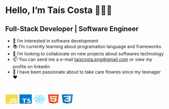 <h1> Hello, I’m Taís Costa 🙋🏽‍♀️ </h1>

<h2> Full-Stack Developer | Software Engineer </h2>

- 👀 I’m interested in software development
- 📚 I’m currently learning about programation language and frameworks
- 💞️ I’m looking to collaborate on new projects about softwares technology
- 📫 You can send me a e-mail taiscosta.eng@gmail.com or view my profile on linkedin
- 🌷 I have been passionate about to take care flowres since my teenager ❤

##
<div style="display: inline_block"><br>
  <img align="center" title="JavaScript" height="30" width="40" src="https://raw.githubusercontent.com/devicons/devicon/master/icons/javascript/javascript-plain.svg">
  <img align="center" title="Typescript" height="30" width="40" src="https://raw.githubusercontent.com/devicons/devicon/master/icons/typescript/typescript-plain.svg">
  <img align="center" title="React" height="30" width="40" src="https://raw.githubusercontent.com/devicons/devicon/master/icons/react/react-original.svg">
  <img align="center" title="HTML" height="30" width="40" src="https://raw.githubusercontent.com/devicons/devicon/master/icons/html5/html5-original.svg">
  <img align="center" title="CSS" height="30" width="40" src="https://raw.githubusercontent.com/devicons/devicon/master/icons/css3/css3-original.svg">
  </div>

